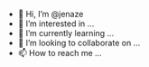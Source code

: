 - 👋 Hi, I’m @jenaze
- 👀 I’m interested in ...
- 🌱 I’m currently learning ...
- 💞️ I’m looking to collaborate on ...
- 📫 How to reach me ...

<!---
jenaze/jenaze is a ✨ special ✨ repository because its `README.md` (this file) appears on your GitHub profile.
You can click the Preview link to take a look at your changes.
--->

